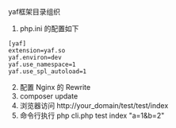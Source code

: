 yaf框架目录组织

1. php.ini 的配置如下
```
[yaf]
extension=yaf.so
yaf.environ=dev
yaf.use_namespace=1
yaf.use_spl_autoload=1
```
2. 配置 Nginx 的 Rewrite
3. composer update
4. 浏览器访问 http://your_domain/test/test/index
5. 命令行执行 php cli.php test index "a=1&b=2"